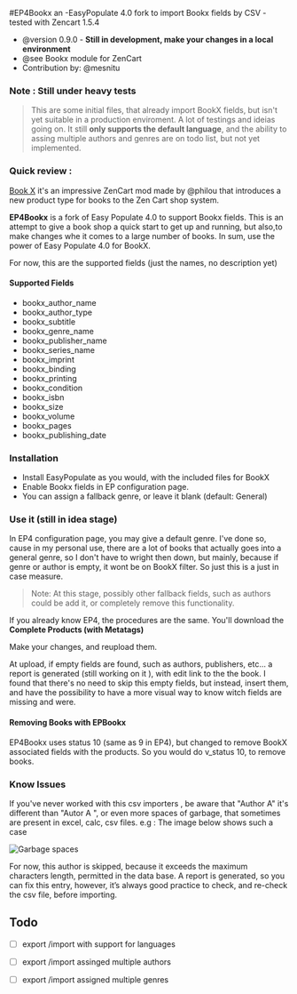 
#EP4Bookx an -EasyPopulate 4.0 fork 
to import Bookx fields by CSV - tested with Zencart 1.5.4

 * @version  0.9.0 - **Still in development, make your changes in a local environment**
 * @see Bookx module for ZenCart
 * Contribution by: @mesnitu

### Note : Still under heavy tests 
>This are some initial files, that already import BookX fields, but isn't yet suitable in a production enviroment. A lot of testings and ideias going on.
It still **only supports the default language**, and the ability to assing multiple authors and genres are on todo list, but not yet implemented.


### Quick review : 
[Book X](https://sourceforge.net/p/zencartbookx) it's an impressive ZenCart mod made by @philou that introduces a new product type for books to the Zen Cart shop system. 

**EP4Bookx** is a fork of  Easy Populate 4.0 to support Bookx fields.
This is an attempt to give a book shop a quick start to get up and running, but also,to make changes whe it comes to a large number of books. 
In sum, use the power of Easy Populate 4.0 for BookX. 

For now, this are the supported fields (just the names, no description yet)
#### Supported Fields
* bookx_author_name 
* bookx_author_type
* bookx_subtitle    
* bookx_genre_name
* bookx_publisher_name     
* bookx_series_name       
* bookx_imprint
* bookx_binding
* bookx_printing
* bookx_condition
* bookx_isbn
* bookx_size
* bookx_volume
* bookx_pages
* bookx_publishing_date     

### Installation

* Install EasyPopulate as you would, with the included files for BookX
* Enable Bookx fields in EP configuration page.
* You can assign a fallback genre, or leave it blank (default: General) 
 
### Use it (still in idea stage)

In EP4 configuration page, you may give a default genre. I've done so, cause in my personal use, there are a lot of books that actually goes into a general genre, so I don't have to wright then down, but mainly, because if genre or author is empty, it wont be on BookX filter. So just this is a just in case measure. 

>Note: At this stage, possibly other fallback fields, such as authors could be add it, or completely remove this functionality.

If you already know EP4, the procedures are the same. You'll download the **Complete Products (with Metatags)**

Make your changes, and reupload them. 

At upload, if empty fields are found, such as authors, publishers, etc... a report is generated (still working on it ), with edit link to the the book.
I found that there's no need to skip this empty fields, but instead, insert them, and have the possibility to have a more visual way to know witch fields are missing and were.

#### Removing Books with EPBookx
EP4Bookx uses status 10 (same as 9 in EP4), but changed to remove BookX associated fields with the products.
So you would do v_status 10, to remove books.

### Know Issues 
If you've never worked with this csv importers , be aware that "Author A" it's different than "Autor A ", or even more spaces of garbage, that sometimes are present in excel, calc, csv files.
e.g : The image below shows such a case 

![Garbage spaces](https://dl.dropboxusercontent.com/u/2355051/errors.png)

For now, this author is skipped, because it exceeds the maximum characters length, permitted in the data base.
A report is generated, so you can fix this entry, however, it’s always good practice to check, and re-check the csv file, before importing. 

 ## Todo  
 - [ ]  export /import with support for languages
 - [ ]  export /import assinged multiple authors
 - [ ]  export /import assigned multiple genres
 
